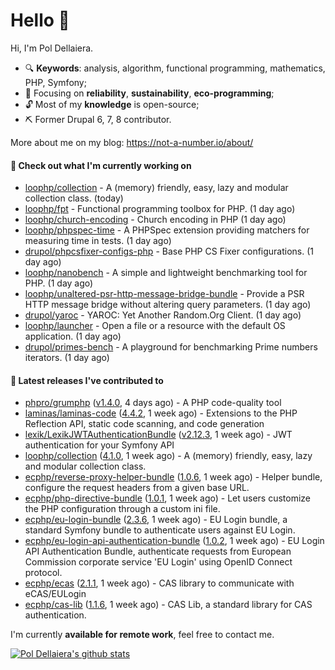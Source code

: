 # Hello 👋

Hi, I'm Pol Dellaiera.

- 🔍 **Keywords**: analysis, algorithm, functional programming, mathematics, PHP, Symfony;
- 🎯 Focusing on **reliability**, **sustainability**, **eco-programming**;
- 🔓 Most of my **knowledge** is open-source;
- ⛏️ Former Drupal 6, 7, 8 contributor.

More about me on my blog: https://not-a-number.io/about/

#### 👷 Check out what I'm currently working on

- [loophp/collection](https://github.com/loophp/collection) - A (memory) friendly, easy, lazy and modular collection class. (today)
- [loophp/fpt](https://github.com/loophp/fpt) - Functional programming toolbox for PHP. (1 day ago)
- [loophp/church-encoding](https://github.com/loophp/church-encoding) - Church encoding in PHP (1 day ago)
- [loophp/phpspec-time](https://github.com/loophp/phpspec-time) - A PHPSpec extension providing matchers for measuring time in tests. (1 day ago)
- [drupol/phpcsfixer-configs-php](https://github.com/drupol/phpcsfixer-configs-php) - Base PHP CS Fixer configurations. (1 day ago)
- [loophp/nanobench](https://github.com/loophp/nanobench) - A simple and lightweight benchmarking tool for PHP. (1 day ago)
- [loophp/unaltered-psr-http-message-bridge-bundle](https://github.com/loophp/unaltered-psr-http-message-bridge-bundle) - Provide a PSR HTTP message bridge without altering query parameters. (1 day ago)
- [drupol/yaroc](https://github.com/drupol/yaroc) - YAROC: Yet Another Random.Org Client. (1 day ago)
- [loophp/launcher](https://github.com/loophp/launcher) - Open a file or a resource with the default OS application. (1 day ago)
- [drupol/primes-bench](https://github.com/drupol/primes-bench) - A playground for benchmarking Prime numbers iterators. (1 day ago)

#### 🔭 Latest releases I've contributed to

- [phpro/grumphp](https://github.com/phpro/grumphp) ([v1.4.0](https://github.com/phpro/grumphp/releases/tag/v1.4.0), 4 days ago) - A PHP code-quality tool
- [laminas/laminas-code](https://github.com/laminas/laminas-code) ([4.4.2](https://github.com/laminas/laminas-code/releases/tag/4.4.2), 1 week ago) - Extensions to the PHP Reflection API, static code scanning, and code generation
- [lexik/LexikJWTAuthenticationBundle](https://github.com/lexik/LexikJWTAuthenticationBundle) ([v2.12.3](https://github.com/lexik/LexikJWTAuthenticationBundle/releases/tag/v2.12.3), 1 week ago) - JWT authentication for your Symfony API
- [loophp/collection](https://github.com/loophp/collection) ([4.1.0](https://github.com/loophp/collection/releases/tag/4.1.0), 1 week ago) - A (memory) friendly, easy, lazy and modular collection class.
- [ecphp/reverse-proxy-helper-bundle](https://github.com/ecphp/reverse-proxy-helper-bundle) ([1.0.6](https://github.com/ecphp/reverse-proxy-helper-bundle/releases/tag/1.0.6), 1 week ago) - Helper bundle, configure the request headers from a given base URL.
- [ecphp/php-directive-bundle](https://github.com/ecphp/php-directive-bundle) ([1.0.1](https://github.com/ecphp/php-directive-bundle/releases/tag/1.0.1), 1 week ago) - Let users customize the PHP configuration through a custom ini file.
- [ecphp/eu-login-bundle](https://github.com/ecphp/eu-login-bundle) ([2.3.6](https://github.com/ecphp/eu-login-bundle/releases/tag/2.3.6), 1 week ago) - EU Login bundle, a standard Symfony bundle to authenticate users against EU Login.
- [ecphp/eu-login-api-authentication-bundle](https://github.com/ecphp/eu-login-api-authentication-bundle) ([1.0.2](https://github.com/ecphp/eu-login-api-authentication-bundle/releases/tag/1.0.2), 1 week ago) - EU Login API Authentication Bundle, authenticate requests from European Commission corporate service &#39;EU Login&#39; using OpenID Connect protocol.
- [ecphp/ecas](https://github.com/ecphp/ecas) ([2.1.1](https://github.com/ecphp/ecas/releases/tag/2.1.1), 1 week ago) - CAS library to communicate with eCAS/EULogin
- [ecphp/cas-lib](https://github.com/ecphp/cas-lib) ([1.1.6](https://github.com/ecphp/cas-lib/releases/tag/1.1.6), 1 week ago) - CAS Lib, a standard library for CAS authentication.

I'm currently **available for remote work**, feel free to contact me.

[![Pol Dellaiera's github stats](https://github-readme-stats.vercel.app/api?username=drupol&count_private=true&show_icons=true)](https://github.com/drupol)
